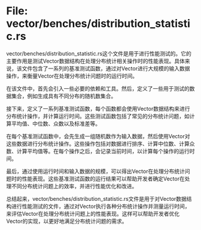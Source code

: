 # File: vector/benches/distribution_statistic.rs

vector/benches/distribution_statistic.rs这个文件是用于进行性能测试的。它的主要作用是测试Vector数据结构在处理分布统计相关操作时的性能表现。具体来说，该文件包含了一系列的基准测试函数，通过对Vector进行大规模的输入数据操作，来衡量Vector在处理分布统计问题时的运行时间。

在该文件中，首先会引入一些必要的依赖和工具。然后，定义了一些用于测试的数据集合，例如生成具有不同分布的随机数集合。

接下来，定义了一系列基准测试函数，每个函数都会使用Vector数据结构来进行分布统计操作，并计算运行时间。这些测试函数包括了常见的分布统计问题，如计算平均值、中位数、众数以及标准差等。

在每个基准测试函数中，会先生成一组随机数作为输入数据，然后使用Vector对这些数据进行分布统计操作。这些操作包括对数据进行排序、计算中位数、计算众数、计算平均值等。在每个操作之后，会记录当前时间，以计算每个操作的运行时间。

最后，通过使用运行时间和输入数据的规模，可以得出Vector在处理分布统计问题时的性能表现。这些基准测试函数的运行结果可以帮助开发者确定Vector在处理不同分布统计问题上的效率，并进行性能优化和改进。

总结起来，vector/benches/distribution_statistic.rs文件是用于对Vector数据结构进行性能测试的文件，通过对Vector执行各种分布统计操作并测量运行时间，来评估Vector在处理分布统计问题上的性能表现。这样可以帮助开发者优化Vector的实现，以更好地满足分布统计问题的需求。

